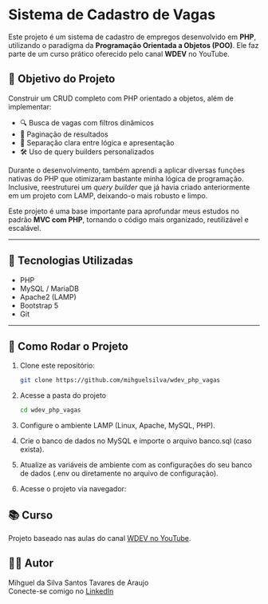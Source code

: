 # Sistema de Cadastro de Vagas

Este projeto é um sistema de cadastro de empregos desenvolvido em **PHP**, utilizando o paradigma da **Programação Orientada a Objetos (POO)**. Ele faz parte de um curso prático oferecido pelo canal **WDEV** no YouTube.

## 📌 Objetivo do Projeto

Construir um CRUD completo com PHP orientado a objetos, além de implementar:

- 🔍 Busca de vagas com filtros dinâmicos  
- 📄 Paginação de resultados  
- 🧱 Separação clara entre lógica e apresentação  
- 🛠️ Uso de query builders personalizados  

Durante o desenvolvimento, também aprendi a aplicar diversas funções nativas do PHP que otimizaram bastante minha lógica de programação. Inclusive, reestruturei um *query builder* que já havia criado anteriormente em um projeto com LAMP, deixando-o mais robusto e limpo.

Este projeto é uma base importante para aprofundar meus estudos no padrão **MVC com PHP**, tornando o código mais organizado, reutilizável e escalável.

---

## 🧰 Tecnologias Utilizadas

- PHP
- MySQL / MariaDB
- Apache2 (LAMP)
- Bootstrap 5
- Git

---

## 🚀 Como Rodar o Projeto

1. Clone este repositório:
   ```bash
   git clone https://github.com/mihguelsilva/wdev_php_vagas
   ```
2. Acesse a pasta do projeto
    ```bash
    cd wdev_php_vagas
    ```
3. Configure o ambiente LAMP (Linux, Apache, MySQL, PHP).

4. Crie o banco de dados no MySQL e importe o arquivo banco.sql (caso exista).

5. Atualize as variáveis de ambiente com as configurações do seu banco de dados (.env ou diretamente no arquivo de configuração).

6. Acesse o projeto via navegador:

## 📚 Curso

Projeto baseado nas aulas do canal [WDEV no YouTube](https://www.youtube.com/@wdevoficial).

## 🧑‍💻 Autor

Mihguel da Silva Santos Tavares de Araujo  
Conecte-se comigo no [LinkedIn](https://www.linkedin.com/in/mihguel-da-silva-santos-tavares-de-araujo/)